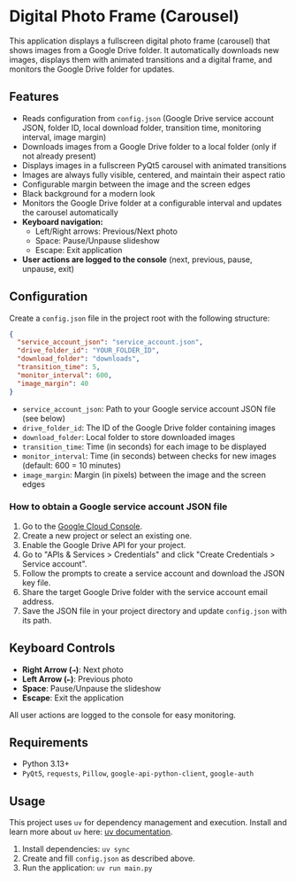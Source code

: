 # Digital Photo Frame (Carousel)

This application displays a fullscreen digital photo frame (carousel) that shows images from a Google Drive folder. It automatically downloads new images, displays them with animated transitions and a digital frame, and monitors the Google Drive folder for updates.

## Features
- Reads configuration from `config.json` (Google Drive service account JSON, folder ID, local download folder, transition time, monitoring interval, image margin)
- Downloads images from a Google Drive folder to a local folder (only if not already present)
- Displays images in a fullscreen PyQt5 carousel with animated transitions
- Images are always fully visible, centered, and maintain their aspect ratio
- Configurable margin between the image and the screen edges
- Black background for a modern look
- Monitors the Google Drive folder at a configurable interval and updates the carousel automatically
- **Keyboard navigation:**
  - Left/Right arrows: Previous/Next photo
  - Space: Pause/Unpause slideshow
  - Escape: Exit application
- **User actions are logged to the console** (next, previous, pause, unpause, exit)

## Configuration
Create a `config.json` file in the project root with the following structure:

```json
{
  "service_account_json": "service_account.json",
  "drive_folder_id": "YOUR_FOLDER_ID",
  "download_folder": "downloads",
  "transition_time": 5,
  "monitor_interval": 600,
  "image_margin": 40
}
```
- `service_account_json`: Path to your Google service account JSON file (see below)
- `drive_folder_id`: The ID of the Google Drive folder containing images
- `download_folder`: Local folder to store downloaded images
- `transition_time`: Time (in seconds) for each image to be displayed
- `monitor_interval`: Time (in seconds) between checks for new images (default: 600 = 10 minutes)
- `image_margin`: Margin (in pixels) between the image and the screen edges

### How to obtain a Google service account JSON file
1. Go to the [Google Cloud Console](https://console.cloud.google.com/).
2. Create a new project or select an existing one.
3. Enable the Google Drive API for your project.
4. Go to "APIs & Services > Credentials" and click "Create Credentials > Service account".
5. Follow the prompts to create a service account and download the JSON key file.
6. Share the target Google Drive folder with the service account email address.
7. Save the JSON file in your project directory and update `config.json` with its path.

## Keyboard Controls
- **Right Arrow (`→`)**: Next photo
- **Left Arrow (`←`)**: Previous photo
- **Space**: Pause/Unpause the slideshow
- **Escape**: Exit the application

All user actions are logged to the console for easy monitoring.

## Requirements
- Python 3.13+
- `PyQt5`, `requests`, `Pillow`, `google-api-python-client`, `google-auth`

## Usage
This project uses `uv` for dependency management and execution. Install and learn more about `uv` here: [uv documentation](https://docs.astral.sh/uv/).

1. Install dependencies: `uv sync`
2. Create and fill `config.json` as described above.
3. Run the application: `uv run main.py`
